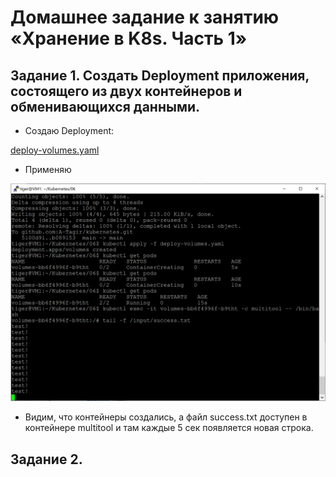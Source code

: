 # Домашнее задание к занятию «Хранение в K8s. Часть 1»

## Задание 1. Создать Deployment приложения, состоящего из двух контейнеров и обменивающихся данными.

* Создаю Deployment:

[deploy-volumes.yaml](https://github.com/A-Tagir/kubernetes/blob/main/06/deploy-volumes.yaml)

* Применяю

![test_ok](https://github.com/A-Tagir/kubernetes/blob/main/06/Kubernetes06_echo_ok.png)

* Видим, что контейнеры создались, а файл success.txt доступен в контейнере multitool и там каждые 5 сек появляется новая строка.

## Задание 2.